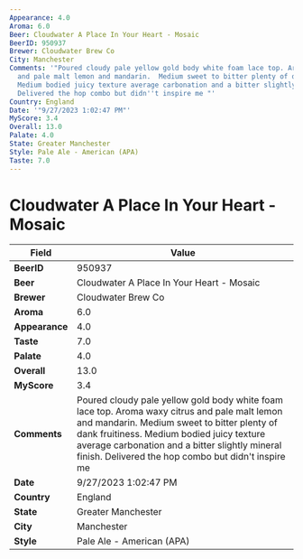 ```yaml
---
Appearance: 4.0
Aroma: 6.0
Beer: Cloudwater A Place In Your Heart - Mosaic
BeerID: 950937
Brewer: Cloudwater Brew Co
City: Manchester
Comments: '"Poured cloudy pale yellow gold body white foam lace top. Aroma waxy citrus
  and pale malt lemon and mandarin.  Medium sweet to bitter plenty of dank fruitiness.
  Medium bodied juicy texture average carbonation and a bitter slightly mineral finish.
  Delivered the hop combo but didn''t inspire me "'
Country: England
Date: '"9/27/2023 1:02:47 PM"'
MyScore: 3.4
Overall: 13.0
Palate: 4.0
State: Greater Manchester
Style: Pale Ale - American (APA)
Taste: 7.0
---
```


# Cloudwater A Place In Your Heart - Mosaic

| Field         | Value |
|---------------|-------|
| **BeerID** | 950937 |
| **Beer** | Cloudwater A Place In Your Heart - Mosaic |
| **Brewer** | Cloudwater Brew Co |
| **Aroma** | 6.0 |
| **Appearance** | 4.0 |
| **Taste** | 7.0 |
| **Palate** | 4.0 |
| **Overall** | 13.0 |
| **MyScore** | 3.4 |
| **Comments** | Poured cloudy pale yellow gold body white foam lace top. Aroma waxy citrus and pale malt lemon and mandarin.  Medium sweet to bitter plenty of dank fruitiness. Medium bodied juicy texture average carbonation and a bitter slightly mineral finish. Delivered the hop combo but didn't inspire me  |
| **Date** | 9/27/2023 1:02:47 PM |
| **Country** | England |
| **State** | Greater Manchester |
| **City** | Manchester |
| **Style** | Pale Ale - American (APA) |
